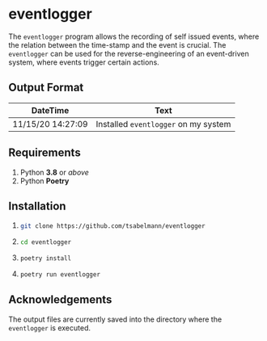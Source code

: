 # eventlogger

The `eventlogger` program allows the recording of self issued events, where the relation between the time-stamp and the event is crucial. The `eventlogger` can be used for the reverse-engineering of an event-driven system, where events trigger certain actions.

## Output Format

| DateTime          | Text                                 |
| ----------------- | ------------------------------------ |
| 11/15/20 14:27:09 | Installed `eventlogger` on my system |

## Requirements

1. Python **3.8** or *above*
2. Python **Poetry**

## Installation

1. ```bash
   git clone https://github.com/tsabelmann/eventlogger
   ```

2. ```bash
   cd eventlogger
   ```

3. ```bash
   poetry install
   ```

4. ```bash
   poetry run eventlogger
   ```

## Acknowledgements

The output files are currently saved into the directory where the `eventlogger` is executed.

